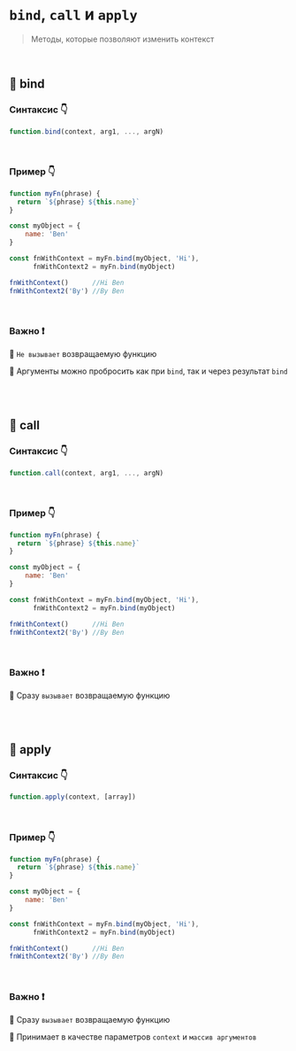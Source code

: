 # `bind`, `call` и `apply`
> Методы, которые позволяют изменить контекст

<br> 

## 🚩 bind

### Синтаксис 👇
```javascript
function.bind(context, arg1, ..., argN)
```
<br>

### Пример 👇
```javascript
function myFn(phrase) {
  return `${phrase} ${this.name}`
}

const myObject = {
    name: 'Ben'
}

const fnWithContext = myFn.bind(myObject, 'Hi'),
      fnWithContext2 = myFn.bind(myObject)

fnWithContext()      //Hi Ben
fnWithContext2('By') //By Ben
```

<br>

### Важно ❗

🔴 `Не вызывает` возвращаемую функцию

🔴 Аргументы можно пробросить как при `bind`, так и через результат `bind`

<br>
<br>


## 🚩 call

### Синтаксис 👇
```javascript
function.call(context, arg1, ..., argN)
```
<br>

### Пример 👇
```javascript
function myFn(phrase) {
  return `${phrase} ${this.name}`
}

const myObject = {
    name: 'Ben'
}

const fnWithContext = myFn.bind(myObject, 'Hi'),
      fnWithContext2 = myFn.bind(myObject)

fnWithContext()      //Hi Ben
fnWithContext2('By') //By Ben
```

<br>

### Важно ❗

🔴 Сразу `вызывает` возвращаемую функцию

<br>
<br>


## 🚩 apply

### Синтаксис 👇
```javascript
function.apply(context, [array])
```
<br>

### Пример 👇
```javascript
function myFn(phrase) {
  return `${phrase} ${this.name}`
}

const myObject = {
    name: 'Ben'
}

const fnWithContext = myFn.bind(myObject, 'Hi'),
      fnWithContext2 = myFn.bind(myObject)

fnWithContext()      //Hi Ben
fnWithContext2('By') //By Ben
```

<br>

### Важно ❗

🔴 Сразу `вызывает` возвращаемую функцию

🔴 Принимает в качестве параметров `context` и `массив аргументов`

<br>
<br>


